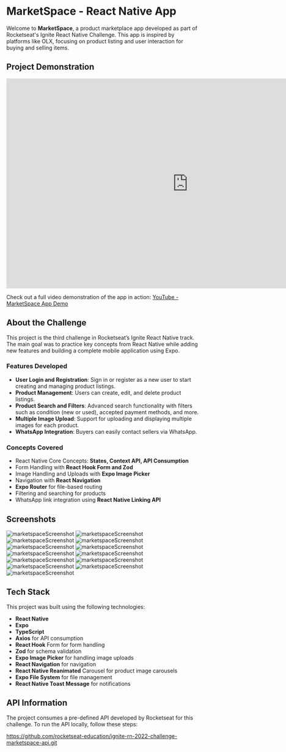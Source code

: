 # MarketSpace - React Native App

Welcome to **MarketSpace**, a product marketplace app developed as part of Rocketseat's Ignite React Native Challenge. This app is inspired by platforms like OLX, focusing on product listing and user interaction for buying and selling items.

## Project Demonstration

<iframe width="949" height="549" src="https://www.youtube.com/embed/OlynaLj62Ug" title="Demonstração do App Market Space | Desafio Rocketseat React Native" frameborder="0" allow="accelerometer; autoplay; clipboard-write; encrypted-media; gyroscope; picture-in-picture; web-share" referrerpolicy="strict-origin-when-cross-origin" allowfullscreen></iframe>

Check out a full video demonstration of the app in action: [YouTube - MarketSpace App Demo](https://www.youtube.com/watch?v=OlynaLj62Ug)

## About the Challenge

This project is the third challenge in Rocketseat’s Ignite React Native track. The main goal was to practice key concepts from React Native while adding new features and building a complete mobile application using Expo.

### Features Developed

- **User Login and Registration**: Sign in or register as a new user to start creating and managing product listings.
- **Product Management**: Users can create, edit, and delete product listings.
- **Product Search and Filters**: Advanced search functionality with filters such as condition (new or used), accepted payment methods, and more.
- **Multiple Image Upload**: Support for uploading and displaying multiple images for each product.
- **WhatsApp Integration**: Buyers can easily contact sellers via WhatsApp.

### Concepts Covered

- React Native Core Concepts: **States, Context API, API Consumption**
- Form Handling with **React Hook Form and Zod**
- Image Handling and Uploads with **Expo Image Picker**
- Navigation with **React Navigation**
- **Expo Router** for file-based routing
- Filtering and searching for products
- WhatsApp link integration using **React Native Linking API**

## Screenshots

![marketspaceScreenshot](screenshots/1.png)
![marketspaceScreenshot](screenshots/0.png)
![marketspaceScreenshot](screenshots/2.png)
![marketspaceScreenshot](screenshots/3.png)
![marketspaceScreenshot](screenshots/4.png)
![marketspaceScreenshot](screenshots/5.png)
![marketspaceScreenshot](screenshots/6.png)
![marketspaceScreenshot](screenshots/7.png)
![marketspaceScreenshot](screenshots/8.png)
![marketspaceScreenshot](screenshots/9.png)
![marketspaceScreenshot](screenshots/10.png)
![marketspaceScreenshot](screenshots/11.png)
![marketspaceScreenshot](screenshots/12.png)

## Tech Stack

This project was built using the following technologies:

- **React Native**
- **Expo**
- **TypeScript**
- **Axios** for API consumption
- **React Hook** Form for form handling
- **Zod** for schema validation
- **Expo Image Picker** for handling image uploads
- **React Navigation** for navigation
- **React Native Reanimated** Carousel for product image carousels
- **Expo File System** for file management
- **React Native Toast Message** for notifications

## API Information

The project consumes a pre-defined API developed by Rocketseat for this challenge. To run the API locally, follow these steps:

https://github.com/rocketseat-education/ignite-rn-2022-challenge-marketspace-api.git
